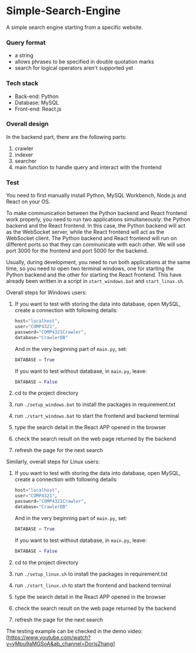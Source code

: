 # Simple-Search-Engine


A simple search engine starting from a specific website.

### Query format
* a string
* allows phrases to be specified in double quotation marks
* search for logical operators aren't supported yet

### Tech stack
- Back-end: Python
- Database: MySQL
- Front-end: React.js

### Overall design
In the backend part, there are the following parts:
1. crawler
2. indexer
3. searcher
4. main function to handle query and interact with the frontend

### Test

You need to first manually install Python, MySQL Workbench, Node.js and React on your OS.

To make communication between the Python backend and React frontend work properly, you need to run two applications simultaneously: the Python backend and the React frontend. In this case, the Python backend will act as the WebSocket server, while the React frontend will act as the WebSocket client. The Python backend and React frontend will run on different ports so that they can communicate with each other. We will use port 3000 for the frontend and port 5000 for the backend.

Usually, during development, you need to run both applications at the same time, so you need to open two terminal windows, one for starting the Python backend and the other for starting the React frontend. This have already been written in a script in `start_windows.bat` and `start_linux.sh`.

Overall steps for Windows users:

1. If you want to test with storing the data into database, open MySQL, create a connection with following details:
    
    ```python
    host="localhost",
    user="COMP4321",
    password="COMP4321Crawler",
    database="CrawlerDB"
    ```
    
    And in the very beginning part of `main.py`, set:
    
    ```python
    DATABASE = True
    ```
    
    If you want to test without database,  in `main.py`, leave:
    
    ```python
    DATABASE = False
    ```
    
2. cd to the project directory
3. run `./setup_windows.bat` to install the packages in requirement.txt
4. run `./start_windows.bat` to start the frontend and backend terminal
5. type the search detail in the React APP opened in the browser
6. check the search result on the web page returned by the backend
7. refresh the page for the next search

Similarly, overall steps for Linux users:

1. If you want to test with storing the data into database, open MySQL, create a connection with following details:
    
    ```python
    host="localhost",
    user="COMP4321",
    password="COMP4321Crawler",
    database="CrawlerDB"
    ```
    
    And in the very beginning part of `main.py`, set:
    
    ```python
    DATABASE = True
    ```
    
    If you want to test without database,  in `main.py`, leave:
    
    ```python
    DATABASE = False
    ```
    
2. cd to the project directory
3. run `./setup_linux.sh` to install the packages in requirement.txt
4. run `./start_linux.sh` to start the frontend and backend terminal
5. type the search detail in the React APP opened in the browser
6. check the search result on the web page returned by the backend
7. refresh the page for the next search

The testing example can be checked in the demo video: [https://www.youtube.com/watch?v=yMpu9aMGSoA&ab_channel=DorisZhang]
